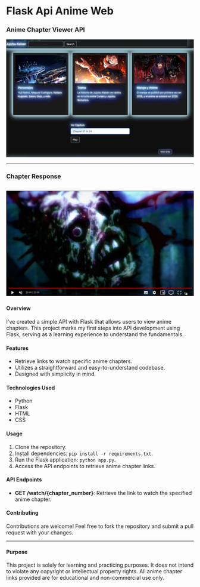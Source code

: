 # Flask Api Anime Web

### Anime Chapter Viewer API

![Anime Logo](https://github.com/RVDveloper/FlaskApiAnimeWeb/blob/main/Preview/SCR-20240324-lzew.png?raw=true)

--- 
### Chapter Response
![Anime chapter](https://github.com/RVDveloper/FlaskApiAnimeWeb/blob/main/Preview/SCR-20240324-more.jpeg?raw=true)
---

#### Overview

I've created a simple API with Flask that allows users to view anime chapters. This project marks my first steps into API development using Flask, serving as a learning experience to understand the fundamentals.

#### Features

- Retrieve links to watch specific anime chapters.
- Utilizes a straightforward and easy-to-understand codebase.
- Designed with simplicity in mind.

#### Technologies Used

- Python
- Flask
- HTML
- CSS

#### Usage

1. Clone the repository.
2. Install dependencies: `pip install -r requirements.txt`.
3. Run the Flask application: `python app.py`.
4. Access the API endpoints to retrieve anime chapter links.

#### API Endpoints

- **GET /watch/{chapter_number}**: Retrieve the link to watch the specified anime chapter.

#### Contributing

Contributions are welcome! Feel free to fork the repository and submit a pull request with your changes.

---
#### Purpose

This project is solely for learning and practicing purposes. It does not intend to violate any copyright or intellectual property rights. All anime chapter links provided are for educational and non-commercial use only.
